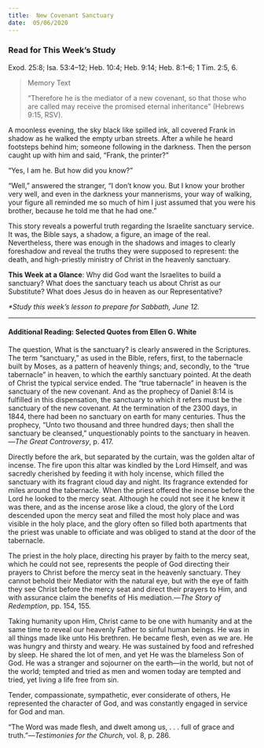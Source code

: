 ```yaml
---
title:  New Covenant Sanctuary
date:  05/06/2020
---
```


### Read for This Week’s Study
Exod. 25:8; Isa. 53:4–12; Heb. 10:4; Heb. 9:14; Heb. 8:1–6; 1 Tim. 2:5, 6.

> <p>Memory Text</p>
> “Therefore he is the mediator of a new covenant, so that those who are called may receive the promised eternal inheritance” (Hebrews 9:15, RSV).

A moonless evening, the sky black like spilled ink, all covered Frank in shadow as he walked the empty urban streets. After a while he heard footsteps behind him; someone following in the darkness. Then the person caught up with him and said, “Frank, the printer?”

“Yes, I am he. But how did you know?”

“Well,” answered the stranger, “I don’t know you. But I know your brother very well, and even in the darkness your mannerisms, your way of walking, your figure all reminded me so much of him I just assumed that you were his brother, because he told me that he had one.”

This story reveals a powerful truth regarding the Israelite sanctuary service. It was, the Bible says, a shadow, a figure, an image of the real. Nevertheless, there was enough in the shadows and images to clearly foreshadow and reveal the truths they were supposed to represent: the death, and high-priestly ministry of Christ in the heavenly sanctuary.

**This Week at a Glance**: Why did God want the Israelites to build a sanctuary? What does the sanctuary teach us about Christ as our Substitute? What does Jesus do in heaven as our Representative?

_*Study this week’s lesson to prepare for Sabbath, June 12._

---

#### Additional Reading: Selected Quotes from Ellen G. White

The question, What is the sanctuary? is clearly answered in the Scriptures. The term “sanctuary,” as used in the Bible, refers, first, to the tabernacle built by Moses, as a pattern of heavenly things; and, secondly, to the “true tabernacle” in heaven, to which the earthly sanctuary pointed. At the death of Christ the typical service ended. The “true tabernacle” in heaven is the sanctuary of the new covenant. And as the prophecy of Daniel 8:14 is fulfilled in this dispensation, the sanctuary to which it refers must be the sanctuary of the new covenant. At the termination of the 2300 days, in 1844, there had been no sanctuary on earth for many centuries. Thus the prophecy, “Unto two thousand and three hundred days; then shall the sanctuary be cleansed,” unquestionably points to the sanctuary in heaven.—_The Great Controversy_, p. 417.

Directly before the ark, but separated by the curtain, was the golden altar of incense. The fire upon this altar was kindled by the Lord Himself, and was sacredly cherished by feeding it with holy incense, which filled the sanctuary with its fragrant cloud day and night. Its fragrance extended for miles around the tabernacle. When the priest offered the incense before the Lord he looked to the mercy seat. Although he could not see it he knew it was there, and as the incense arose like a cloud, the glory of the Lord descended upon the mercy seat and filled the most holy place and was visible in the holy place, and the glory often so filled both apartments that the priest was unable to officiate and was obliged to stand at the door of the tabernacle.

The priest in the holy place, directing his prayer by faith to the mercy seat, which he could not see, represents the people of God directing their prayers to Christ before the mercy seat in the heavenly sanctuary. They cannot behold their Mediator with the natural eye, but with the eye of faith they see Christ before the mercy seat and direct their prayers to Him, and with assurance claim the benefits of His mediation.—_The Story of Redemption_, pp. 154, 155.

Taking humanity upon Him, Christ came to be one with humanity and at the same time to reveal our heavenly Father to sinful human beings. He was in all things made like unto His brethren. He became flesh, even as we are. He was hungry and thirsty and weary. He was sustained by food and refreshed by sleep. He shared the lot of men, and yet He was the blameless Son of God. He was a stranger and sojourner on the earth—in the world, but not of the world; tempted and tried as men and women today are tempted and tried, yet living a life free from sin.

Tender, compassionate, sympathetic, ever considerate of others, He represented the character of God, and was constantly engaged in service for God and man.

“The Word was made flesh, and dwelt among us, . . . full of grace and truth.”—_Testimonies for the Church_, vol. 8, p. 286.